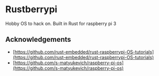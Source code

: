 # Rustberrypi
Hobby OS to hack on.  Built in Rust for raspberry pi 3

## Acknowledgements

* [https://github.com/rust-embedded/rust-raspberrypi-OS-tutorials](https://github.com/rust-embedded/rust-raspberrypi-OS-tutorials)
* [https://github.com/s-matyukevich/raspberry-pi-os](https://github.com/s-matyukevich/raspberry-pi-os)

